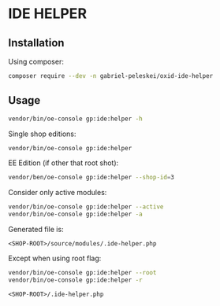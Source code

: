 # IDE HELPER

## Installation

Using composer:

```bash
composer require --dev -n gabriel-peleskei/oxid-ide-helper
```

## Usage

```bash
vendor/bin/oe-console gp:ide:helper -h
```

Single shop editions:

```bash
vendor/bin/oe-console gp:ide:helper 
```

EE Edition (if other that root shot):

```bash
vendor/ben/oe-console gp:ide:helper --shop-id=3
```

Consider only active modules:

```bash
vendor/bin/oe-console gp:ide:helper --active
vendor/bin/oe-console gp:ide:helper -a
```

Generated file is:

```text
<SHOP-ROOT>/source/modules/.ide-helper.php
```

Except when using root flag:

```bash
vendor/bin/oe-console gp:ide:helper --root
vendor/bin/oe-console gp:ide:helper -r
```

```text
<SHOP-ROOT>/.ide-helper.php
```
